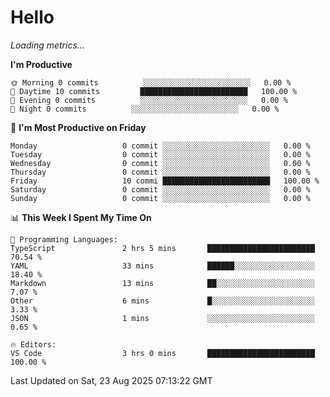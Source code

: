 # Hello

<!-- METRICS:START -->
<p><em>Loading metrics…</em></p>
<!-- METRICS:END -->

<!--START_SECTION:waka-->
**I'm Productive**

```text
🌞 Morning 0 commits          ░░░░░░░░░░░░░░░░░░░░░░░░   0.00 % 
🌆 Daytime 10 commits         ████████████████████████   100.00 % 
🌃 Evening 0 commits          ░░░░░░░░░░░░░░░░░░░░░░░░   0.00 % 
🌙 Night 0 commits          ░░░░░░░░░░░░░░░░░░░░░░░░   0.00 % 
```
📅 **I'm Most Productive on Friday**

```text
Monday                   0 commit ░░░░░░░░░░░░░░░░░░░░░░░░   0.00 % 
Tuesday                  0 commit ░░░░░░░░░░░░░░░░░░░░░░░░   0.00 % 
Wednesday                0 commit ░░░░░░░░░░░░░░░░░░░░░░░░   0.00 % 
Thursday                 0 commit ░░░░░░░░░░░░░░░░░░░░░░░░   0.00 % 
Friday                   10 commi ████████████████████████   100.00 % 
Saturday                 0 commit ░░░░░░░░░░░░░░░░░░░░░░░░   0.00 % 
Sunday                   0 commit ░░░░░░░░░░░░░░░░░░░░░░░░   0.00 % 
```

📊 **This Week I Spent My Time On**

```text
💬 Programming Languages: 
TypeScript               2 hrs 5 mins       ████████████████████████   70.54 % 
YAML                     33 mins            ██████░░░░░░░░░░░░░░░░░░   18.40 % 
Markdown                 13 mins            ██░░░░░░░░░░░░░░░░░░░░░░   7.07 % 
Other                    6 mins             █░░░░░░░░░░░░░░░░░░░░░░░   3.33 % 
JSON                     1 mins             ░░░░░░░░░░░░░░░░░░░░░░░░   0.65 % 

🔥 Editors: 
VS Code                  3 hrs 0 mins       ████████████████████████   100.00 % 
```

 Last Updated on Sat, 23 Aug 2025 07:13:22 GMT
<!--END_SECTION:waka-->
